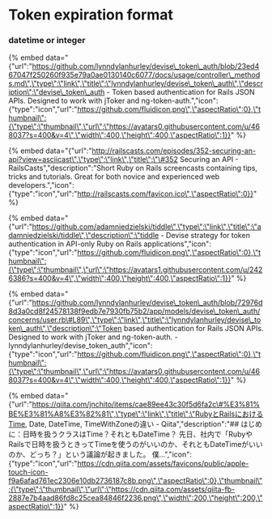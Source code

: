 # Token expiration format

### datetime or integer

{% embed data="{\"url\":\"https://github.com/lynndylanhurley/devise\_token\_auth/blob/23ed467047f250260f935e79a0ae0130140c6077/docs/usage/controller\_methods.md\",\"type\":\"link\",\"title\":\"lynndylanhurley/devise\_token\_auth\",\"description\":\"devise\_token\_auth - Token based authentication for Rails JSON APIs. Designed to work with jToker and ng-token-auth.\",\"icon\":{\"type\":\"icon\",\"url\":\"https://github.com/fluidicon.png\",\"aspectRatio\":0},\"thumbnail\":{\"type\":\"thumbnail\",\"url\":\"https://avatars0.githubusercontent.com/u/468037?s=400&v=4\",\"width\":400,\"height\":400,\"aspectRatio\":1}}" %}

{% embed data="{\"url\":\"http://railscasts.com/episodes/352-securing-an-api?view=asciicast\",\"type\":\"link\",\"title\":\"\#352 Securing an API - RailsCasts\",\"description\":\"Short Ruby on Rails screencasts containing tips, tricks and tutorials. Great for both novice and experienced web developers.\",\"icon\":{\"type\":\"icon\",\"url\":\"http://railscasts.com/favicon.ico\",\"aspectRatio\":0}}" %}

{% embed data="{\"url\":\"https://github.com/adamniedzielski/tiddle\",\"type\":\"link\",\"title\":\"adamniedzielski/tiddle\",\"description\":\"tiddle - Devise strategy for token authentication in API-only Ruby on Rails applications\",\"icon\":{\"type\":\"icon\",\"url\":\"https://github.com/fluidicon.png\",\"aspectRatio\":0},\"thumbnail\":{\"type\":\"thumbnail\",\"url\":\"https://avatars1.githubusercontent.com/u/2426386?s=400&v=4\",\"width\":400,\"height\":400,\"aspectRatio\":1}}" %}



{% embed data="{\"url\":\"https://github.com/lynndylanhurley/devise\_token\_auth/blob/72976d8d3a0cd8f24578138f9edb7e7930fb75b2/app/models/devise\_token\_auth/concerns/user.rb\#L89\",\"type\":\"link\",\"title\":\"lynndylanhurley/devise\_token\_auth\",\"description\":\"Token based authentication for Rails JSON APIs. Designed to work with jToker and ng-token-auth. - lynndylanhurley/devise\_token\_auth\",\"icon\":{\"type\":\"icon\",\"url\":\"https://github.com/fluidicon.png\",\"aspectRatio\":0},\"thumbnail\":{\"type\":\"thumbnail\",\"url\":\"https://avatars0.githubusercontent.com/u/468037?s=400&v=4\",\"width\":400,\"height\":400,\"aspectRatio\":1}}" %}



{% embed data="{\"url\":\"https://qiita.com/jnchito/items/cae89ee43c30f5d6fa2c\#%E3%81%BE%E3%81%A8%E3%82%81\",\"type\":\"link\",\"title\":\"RubyとRailsにおけるTime, Date, DateTime, TimeWithZoneの違い - Qiita\",\"description\":\"\#\# はじめに：日時を扱うクラスはTime？それともDateTime？  先日、社内で「RubyやRailsで日時を扱うときってTimeを使うのがいいのか、それともDateTimeがいいのか、どっち？」という議論が起きました。  僕...\",\"icon\":{\"type\":\"icon\",\"url\":\"https://cdn.qiita.com/assets/favicons/public/apple-touch-icon-f9a6afad761ec2306e10db2736187c8b.png\",\"aspectRatio\":0},\"thumbnail\":{\"type\":\"thumbnail\",\"url\":\"https://cdn.qiita.com/assets/qiita-fb-2887e7b4aad86fd8c25cea84846f2236.png\",\"width\":200,\"height\":200,\"aspectRatio\":1}}" %}


